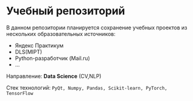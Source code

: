 # Учебный репозиторий

В данном репозитории планируется сохранение учебных проектов из нескольких образовательных источников:

- Яндекс Практикум
- DLS(MIPT)
- Python-разработчик (Mail.ru)
- ...

Направление: **Data Science** (CV,NLP)

Стек технологий: `PyQt, Numpy, Pandas, Scikit-learn, PyTorch, TensorFlow`